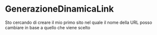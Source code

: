 # GenerazioneDinamicaLink
Sto cercando di creare il mio primo sito nel quale il nome della URL posso cambiare in base a quello che viene scelto
